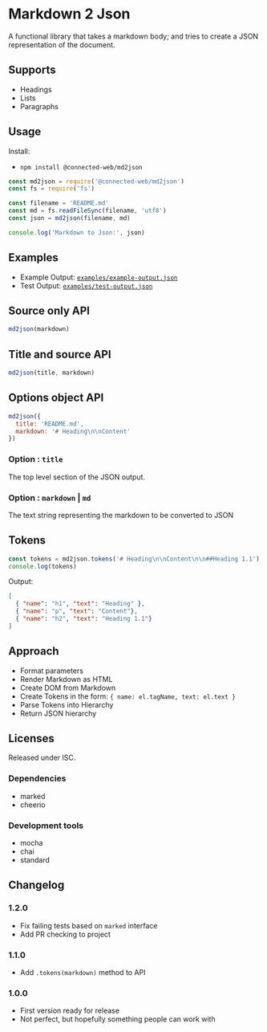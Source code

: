 # Markdown 2 Json

A functional library that takes a markdown body; and tries to create a JSON representation of the document.

## Supports

- Headings
- Lists
- Paragraphs

## Usage

Install:
- `npm install @connected-web/md2json`

```js
const md2json = require('@connected-web/md2json')
const fs = require('fs')

const filename = 'README.md'
const md = fs.readFileSync(filename, 'utf8')
const json = md2json(filename, md)

console.log('Markdown to Json:', json)
```

## Examples

- Example Output: [`examples/example-output.json`](./examples/example-output.json)
- Test Output: [`examples/test-output.json`](./examples/test-output.json)

## Source only API

```js
md2json(markdown)
```

## Title and source API

```js
md2json(title, markdown)
```

## Options object API
```js
md2json({
  title: 'README.md',
  markdown: '# Heading\n\nContent'
})
```

### Option : `title`

The top level section of the JSON output.

### Option : `markdown` | `md`

The text string representing the markdown to be converted to JSON

## Tokens

```js
const tokens = md2json.tokens('# Heading\n\nContent\n\n##Heading 1.1')
console.log(tokens)
```

Output:
```json
[
  { "name": "h1", "text": "Heading" },
  { "name": "p", "text": "Content"},
  { "name": "h2", "text": "Heading 1.1"}
]
```

## Approach

- Format parameters
- Render Markdown as HTML
- Create DOM from Markdown
- Create Tokens in the form: `{ name: el.tagName, text: el.text }`
- Parse Tokens into Hierarchy
- Return JSON hierarchy

## Licenses

Released under ISC.

### Dependencies

- marked
- cheerio

### Development tools

- mocha
- chai
- standard

## Changelog

### 1.2.0

- Fix failing tests based on `marked` interface
- Add PR checking to project

### 1.1.0

- Add `.tokens(markdown)` method to API

### 1.0.0

- First version ready for release
- Not perfect, but hopefully something people can work with
